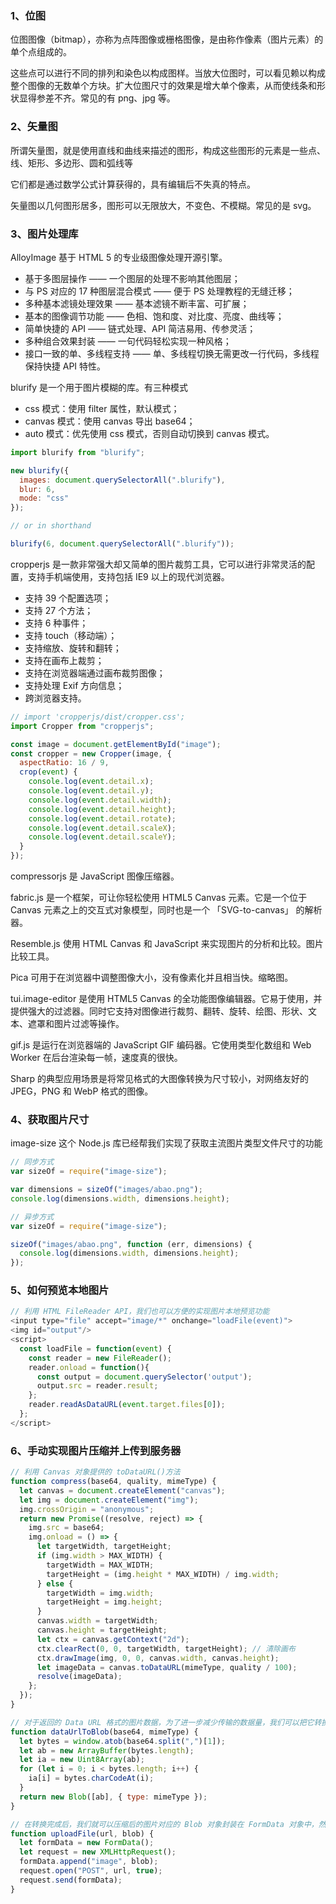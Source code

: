 ### 1、位图

位图图像（bitmap），亦称为点阵图像或栅格图像，是由称作像素（图片元素）的单个点组成的。

这些点可以进行不同的排列和染色以构成图样。当放大位图时，可以看见赖以构成整个图像的无数单个方块。扩大位图尺寸的效果是增大单个像素，从而使线条和形状显得参差不齐。常见的有 png、jpg 等。

### 2、矢量图

所谓矢量图，就是使用直线和曲线来描述的图形，构成这些图形的元素是一些点、线、矩形、多边形、圆和弧线等

它们都是通过数学公式计算获得的，具有编辑后不失真的特点。

矢量图以几何图形居多，图形可以无限放大，不变色、不模糊。常见的是 svg。

### 3、图片处理库

AlloyImage 基于 HTML 5 的专业级图像处理开源引擎。

- 基于多图层操作 —— 一个图层的处理不影响其他图层；
- 与 PS 对应的 17 种图层混合模式 —— 便于 PS 处理教程的无缝迁移；
- 多种基本滤镜处理效果 —— 基本滤镜不断丰富、可扩展；
- 基本的图像调节功能 —— 色相、饱和度、对比度、亮度、曲线等；
- 简单快捷的 API —— 链式处理、API 简洁易用、传参灵活；
- 多种组合效果封装 —— 一句代码轻松实现一种风格；
- 接口一致的单、多线程支持 —— 单、多线程切换无需更改一行代码，多线程保持快捷 API 特性。

blurify 是一个用于图片模糊的库。有三种模式

- css 模式：使用 filter 属性，默认模式；
- canvas 模式：使用 canvas 导出 base64；
- auto 模式：优先使用 css 模式，否则自动切换到 canvas 模式。

```js
import blurify from "blurify";

new blurify({
  images: document.querySelectorAll(".blurify"),
  blur: 6,
  mode: "css"
});

// or in shorthand

blurify(6, document.querySelectorAll(".blurify"));
```

cropperjs 是一款非常强大却又简单的图片裁剪工具，它可以进行非常灵活的配置，支持手机端使用，支持包括 IE9 以上的现代浏览器。

- 支持 39 个配置选项；
- 支持 27 个方法；
- 支持 6 种事件；
- 支持 touch（移动端）；
- 支持缩放、旋转和翻转；
- 支持在画布上裁剪；
- 支持在浏览器端通过画布裁剪图像；
- 支持处理 Exif 方向信息；
- 跨浏览器支持。

```js
// import 'cropperjs/dist/cropper.css';
import Cropper from "cropperjs";

const image = document.getElementById("image");
const cropper = new Cropper(image, {
  aspectRatio: 16 / 9,
  crop(event) {
    console.log(event.detail.x);
    console.log(event.detail.y);
    console.log(event.detail.width);
    console.log(event.detail.height);
    console.log(event.detail.rotate);
    console.log(event.detail.scaleX);
    console.log(event.detail.scaleY);
  }
});
```

compressorjs 是 JavaScript 图像压缩器。

fabric.js 是一个框架，可让你轻松使用 HTML5 Canvas 元素。它是一个位于 Canvas 元素之上的交互式对象模型，同时也是一个 「SVG-to-canvas」 的解析器。

Resemble.js 使用 HTML Canvas 和 JavaScript 来实现图片的分析和比较。图片比较工具。

Pica 可用于在浏览器中调整图像大小，没有像素化并且相当快。缩略图。

tui.image-editor 是使用 HTML5 Canvas 的全功能图像编辑器。它易于使用，并提供强大的过滤器。同时它支持对图像进行裁剪、翻转、旋转、绘图、形状、文本、遮罩和图片过滤等操作。

gif.js 是运行在浏览器端的 JavaScript GIF 编码器。它使用类型化数组和 Web Worker 在后台渲染每一帧，速度真的很快。

Sharp 的典型应用场景是将常见格式的大图像转换为尺寸较小，对网络友好的 JPEG，PNG 和 WebP 格式的图像。

### 4、获取图片尺寸

image-size 这个 Node.js 库已经帮我们实现了获取主流图片类型文件尺寸的功能

```js
// 同步方式
var sizeOf = require("image-size");

var dimensions = sizeOf("images/abao.png");
console.log(dimensions.width, dimensions.height);

// 异步方式
var sizeOf = require("image-size");

sizeOf("images/abao.png", function (err, dimensions) {
  console.log(dimensions.width, dimensions.height);
});
```

### 5、如何预览本地图片

```js
// 利用 HTML FileReader API，我们也可以方便的实现图片本地预览功能
<input type="file" accept="image/*" onchange="loadFile(event)">
<img id="output"/>
<script>
  const loadFile = function(event) {
    const reader = new FileReader();
    reader.onload = function(){
      const output = document.querySelector('output');
      output.src = reader.result;
    };
    reader.readAsDataURL(event.target.files[0]);
  };
</script>
```

### 6、手动实现图片压缩并上传到服务器

```js
// 利用 Canvas 对象提供的 toDataURL()方法
function compress(base64, quality, mimeType) {
  let canvas = document.createElement("canvas");
  let img = document.createElement("img");
  img.crossOrigin = "anonymous";
  return new Promise((resolve, reject) => {
    img.src = base64;
    img.onload = () => {
      let targetWidth, targetHeight;
      if (img.width > MAX_WIDTH) {
        targetWidth = MAX_WIDTH;
        targetHeight = (img.height * MAX_WIDTH) / img.width;
      } else {
        targetWidth = img.width;
        targetHeight = img.height;
      }
      canvas.width = targetWidth;
      canvas.height = targetHeight;
      let ctx = canvas.getContext("2d");
      ctx.clearRect(0, 0, targetWidth, targetHeight); // 清除画布
      ctx.drawImage(img, 0, 0, canvas.width, canvas.height);
      let imageData = canvas.toDataURL(mimeType, quality / 100);
      resolve(imageData);
    };
  });
}

// 对于返回的 Data URL 格式的图片数据，为了进一步减少传输的数据量，我们可以把它转换为 Blob 对象
function dataUrlToBlob(base64, mimeType) {
  let bytes = window.atob(base64.split(",")[1]);
  let ab = new ArrayBuffer(bytes.length);
  let ia = new Uint8Array(ab);
  for (let i = 0; i < bytes.length; i++) {
    ia[i] = bytes.charCodeAt(i);
  }
  return new Blob([ab], { type: mimeType });
}

// 在转换完成后，我们就可以压缩后的图片对应的 Blob 对象封装在 FormData 对象中，然后再通过 AJAX 提交到服务器上
function uploadFile(url, blob) {
  let formData = new FormData();
  let request = new XMLHttpRequest();
  formData.append("image", blob);
  request.open("POST", url, true);
  request.send(formData);
}
```
